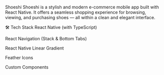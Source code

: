 Shoeshi
Shoeshi is a stylish and modern e-commerce mobile app built with React Native. It offers a seamless shopping experience for browsing, viewing, and purchasing shoes — all within a clean and elegant interface.

🛠 Tech Stack
React Native (with TypeScript)

React Navigation (Stack & Bottom Tabs)

React Native Linear Gradient

Feather Icons

Custom Components
